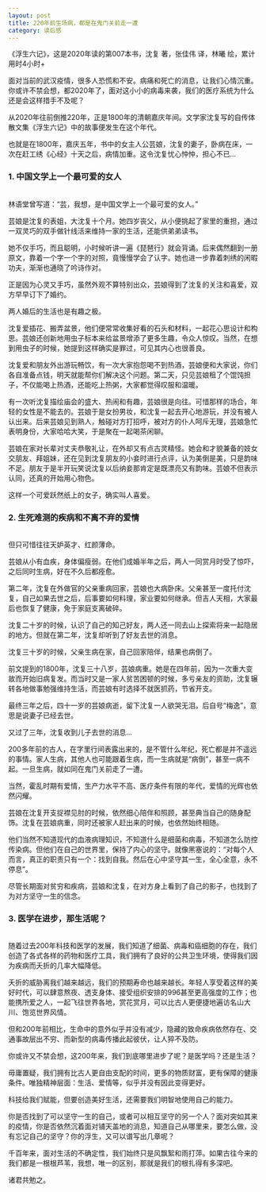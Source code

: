 ```yaml
---
layout: post
title: 220年前生场病，都是在鬼门关前走一遭
category: 读后感
---
```

《浮生六记》，这是2020年读的第007本书，沈复 著，张佳伟 译，林曦 绘，累计用时4小时+

面对当前的武汉疫情，很多人恐慌和不安。病痛和死亡的消息，让我们心情沉重。你或许不禁会想，都2020年了，面对这小小的病毒来袭，我们的医疗系统为什么还是会这样措手不及呢？

从2020年往前倒推220年，正是1800年的清朝嘉庆年间。文学家沈复写的自传体散文集《浮生六记》中的故事便发生在这个年代。

也就是在1800年，嘉庆五年，书中的女主人公芸娘，沈复的妻子，卧病在床，一次在赶工绣《心经》十天之后，病情加重。这令沈复忧心忡忡，担心不已...

### 1. 中国文学上一个最可爱的女人
<br/>
林语堂曾写道：“芸，我想，是中国文学上一个最可爱的女人。”

芸娘是沈复的表姐，大沈复十个月。她四岁丧父，从小便挑起了家里的重担，通过一双灵巧的双手做针线活来维持一家的生活，还能供弟弟读书。

她不仅手巧，而且聪明，小时候听讲一遍《琵琶行》就会背诵。后来偶然翻到一册原文，靠着一个字一个字的对照，竟慢慢学会了认字。她也进一步靠着刺绣的闲暇功夫，渐渐也通晓了吟诗作对。

正是因为心灵又手巧，虽然外观不算特别出众，芸娘得到了沈复的关注和喜爱，双方早早订下了婚约。

两人婚后的生活也是有趣之极。

沈复爱插花、搬弄盆景，他们便常常收集好看的石头和材料，一起花心思设计和构思。芸娘还创新地用虫子标本来给盆景增添了更多生趣，令众人惊叹。当然，在想到用虫子的时候，她提到这样确实是罪过，可见其内心也很善良。

沈复爱和朋友外出游玩畅饮，有一次大家抱怨喝不到热酒，芸娘便和大家说，你们各自准备点钱，明天就能帮你们解决这个问题。第二天，只见芸娘租了个馄饨担子，不仅能喝上热酒，还能吃上热粥，大家都觉得叹服和温暖。

有一次听沈复描绘庙会的盛大、热闹和有趣，芸娘很是向往。可惜那样的场合，年轻的女性是不能去的。芸娘于是女扮男妆，和沈复一起去开心地游玩，并没有被人认出来。后来芸娘见到熟人，触碰对方打招呼，被对方的仆人呵斥无理，芸娘急忙表明身份，大家哈哈大笑，于是聚在一起喝茶闲聊。

芸娘在家对长辈对丈夫恭敬礼让，在外却又有点古灵精怪。她会和才貌兼备的妓女交朋友、拜姐妹，还在见到沈复朋友的小妾时进行点评，认为美倒是美，只是韵味不足。朋友于是半开玩笑说沈复以后纳妾那肯定是既漂亮又有韵味。芸娘不但表示认同，还真的开始用心物色。

这样一个可爱跃然纸上的女子，确实叫人喜爱。

### 2. 生死难测的疾病和不离不弃的爱情
<br/>
但只可惜往往天妒英才、红颜薄命。

芸娘从小有血疾，身体偏瘦弱。在他们成婚半年之后，两人一同赏月时受了惊吓，之后同时生病，好在不久后都痊愈。

第二年，沈复在外做官的父亲重病回家，芸娘也大病卧床。父亲甚至一度托付沈复，自己如果去世之后，后事要如何料理，家业要如何继承。但吉人天相，大家最后也恢复了健康，免于家庭支离破碎。

沈复二十岁的时候，认识了自己的知己好友，两人还一同去山上探索将来一起隐居的地方。但就在第二年，沈复却听到了好友去世的消息。

沈复三十岁的时候，父亲生病在家，自己回家陪伴，结果也病倒了。

前文提到的1800年，沈复三十八岁，芸娘病重。她是在四年前，因为一次重大变故而开始旧病复发。而当时又是一家人贫苦困顿的时候，多亏亲友的资助，沈复辗转各地做事勉强维持生活，而芸娘有时选择不就医抓药，节省开支。

最终三年之后，四十一岁的芸娘病逝，留下沈复一人欲哭无泪。后自号“梅逸”，意思是说妻子已经去世。

又过了三年，沈复收到儿子去世的消息...

200多年前的古人，在字里行间表露出来的，是不管什么年纪，死亡都是并不遥远的事情。家人生病，其他人也可能跟着生病，而一生病就是“病倒”，甚至一病不起。一旦生病，就如同在鬼门关前走了一遭。

当然，霍乱时期有爱情，生产力水平不高、医疗条件有限的年代，爱情的光辉也依然闪耀。

芸娘在沈复开支捉襟见肘的时候，依然细心陪伴和照顾，甚至典当自己的随身配饰。沈复在芸娘病重，同时还被家人赶出来的时候，也依然始终相随。

他们当然不知道现代的血液病理知识，不知道什么是细菌和病毒，不知道怎么防控传染病。但他们在自己的世界里，保持了内心的坚守。就像黑塞说的：“对每个人而言，真正的职责只有一个：找到自我。然后在心中坚守其一生，全心全意，永不停息”。

尽管长期面对贫穷和疾病，芸娘和沈复，在对方身上看到了自己的影子，也找到了为对方坚守一生的信念。

### 3. 医学在进步，那生活呢？
<br/>
随着过去200年科技和医学的发展，我们知道了细菌、病毒和癌细胞的存在，我们创造了各式各样的药物和医疗工具，我们拥有了良好的公共卫生环境，使得我们因为疾病而夭折的几率大幅降低。

夭折的威胁离我们越来越远，我们的预期寿命也越来越长。年轻人享受着这样的美好时代，可以肆意熬夜、透支身体、接受组织安排的996甚至更高强度的工作；也能携所爱之人，一起飞往世界各地，赏花赏月，可以比古人更便捷地遍访名山大川、饱览世界风情。

但和200年前相比，生命中的意外似乎并没有减少，隐藏的致命疾病依然存在、交通事故层出不穷、而新型的病毒传播此起彼伏，让人猝不及防。

你或许又不禁会想，这200年来，我们到底哪里进步了呢？是医学吗？还是生活？

毋庸置疑，我们拥有比古人更自由支配的时间，更多的物质财富，更有保障的健康条件。唯独精神层面：生活、爱情等，似乎并没有因此变得更好。

科技给我们赋能，但要创造美好生活，还需要我们明智地使用自己的能力。

你是否找到了可以坚守一生的自己，或者可以相互坚守的另一个人？面对突如其来的疫情，你是否依然沉着面对铺天盖地的消息，知道自己从哪里来，要怎么做，没有忘记自己的坚守？你的浮生，又可以谱写出几章呢？

千百年来，面对生活的不确定性，我们始终只是风飘絮和雨打萍。如果古往今来的我们都是一根根芦苇，我想，唯一的区别，那就是我们的根扎得有多深吧。

诸君共勉之。